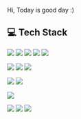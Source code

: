Hi, Today is good day :)

## 💻 Tech Stack

<img src="https://img.shields.io/badge/HTML5-E34F26?style=flat-square&logo=HTML5&logoColor=white"/> <img src="https://img.shields.io/badge/CSS3-1572B6?style=flat-square&logo=CSS3&logoColor=white"/> <img src="https://img.shields.io/badge/Javascript-F7DF1E?style=flat-square&logo=Javascript&logoColor=white"/> <img src="https://img.shields.io/badge/Typescript-F7DF1E?style=flat-square&logo=Typescript&logoColor=white"/>  <img src="https://img.shields.io/badge/CSharp-239120?style=flat-square&logo=CSharp&logoColor=white"/>

<img src="https://img.shields.io/badge/React-61DAFB?style=flat-square&logo=React&logoColor=white"/> <img src="https://img.shields.io/badge/Next.js-61DAFB?style=flat-square&logo=nextdotjs&logoColor=white"/> <img src="https://img.shields.io/badge/DotNet-512BD4?style=flat-square&logo=DotNet&logoColor=white"/>

<img src="https://img.shields.io/badge/MySQL-4479A1?style=flat-square&logo=MySQL&logoColor=white"/> <img src="https://img.shields.io/badge/MariaDB-003545?style=flat-square&logo=MariaDB&logoColor=white"/>

<img src="https://img.shields.io/badge/GitHub-181717?style=flat-square&logo=GitHub&logoColor=white"/>

![](http://github-profile-summary-cards.vercel.app/api/cards/profile-details?username=yceffort&theme=bear)
![](http://github-profile-summary-cards.vercel.app/api/cards/repos-per-language?username=yceffort&theme=bear)
![](http://github-profile-summary-cards.vercel.app/api/cards/most-commit-language?username=yceffort&theme=bear)
